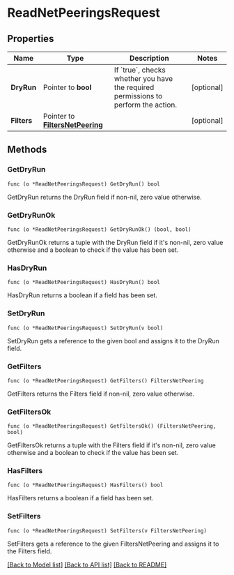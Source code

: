 # ReadNetPeeringsRequest

## Properties

Name | Type | Description | Notes
------------ | ------------- | ------------- | -------------
**DryRun** | Pointer to **bool** | If &#x60;true&#x60;, checks whether you have the required permissions to perform the action. | [optional] 
**Filters** | Pointer to [**FiltersNetPeering**](FiltersNetPeering.md) |  | [optional] 

## Methods

### GetDryRun

`func (o *ReadNetPeeringsRequest) GetDryRun() bool`

GetDryRun returns the DryRun field if non-nil, zero value otherwise.

### GetDryRunOk

`func (o *ReadNetPeeringsRequest) GetDryRunOk() (bool, bool)`

GetDryRunOk returns a tuple with the DryRun field if it's non-nil, zero value otherwise
and a boolean to check if the value has been set.

### HasDryRun

`func (o *ReadNetPeeringsRequest) HasDryRun() bool`

HasDryRun returns a boolean if a field has been set.

### SetDryRun

`func (o *ReadNetPeeringsRequest) SetDryRun(v bool)`

SetDryRun gets a reference to the given bool and assigns it to the DryRun field.

### GetFilters

`func (o *ReadNetPeeringsRequest) GetFilters() FiltersNetPeering`

GetFilters returns the Filters field if non-nil, zero value otherwise.

### GetFiltersOk

`func (o *ReadNetPeeringsRequest) GetFiltersOk() (FiltersNetPeering, bool)`

GetFiltersOk returns a tuple with the Filters field if it's non-nil, zero value otherwise
and a boolean to check if the value has been set.

### HasFilters

`func (o *ReadNetPeeringsRequest) HasFilters() bool`

HasFilters returns a boolean if a field has been set.

### SetFilters

`func (o *ReadNetPeeringsRequest) SetFilters(v FiltersNetPeering)`

SetFilters gets a reference to the given FiltersNetPeering and assigns it to the Filters field.


[[Back to Model list]](../README.md#documentation-for-models) [[Back to API list]](../README.md#documentation-for-api-endpoints) [[Back to README]](../README.md)


